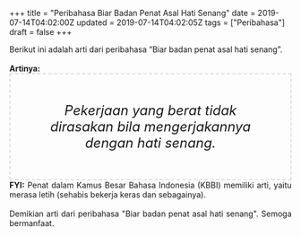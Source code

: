 +++
title = "Peribahasa Biar Badan Penat Asal Hati Senang"
date = 2019-07-14T04:02:00Z
updated = 2019-07-14T04:02:05Z
tags = ["Peribahasa"]
draft = false
+++

<div dir="ltr" style="text-align: left;" trbidi="on"><div style="text-align: justify;">Berikut ini adalah arti dari peribahasa “Biar badan penat asal hati senang”.</div><br /><div style="text-align: justify;"><b>Artinya:</b></div><div style="border: 2px dashed #ddd; font-size: 24px; height: auto; margin: 0 auto; padding: 50px; text-align: center; width: auto;"><i>Pekerjaan yang berat tidak dirasakan bila mengerjakannya dengan hati senang.</i></div><div style="text-align: justify;"><b>FYI:</b> Penat dalam Kamus Besar Bahasa Indonesia (KBBI) memiliki arti, yaitu merasa letih (sehabis bekerja keras dan sebagainya).<br /><br /></div><div style="text-align: justify;">Demikian arti dari peribahasa "Biar badan penat asal hati senang". Semoga bermanfaat.</div></div>
